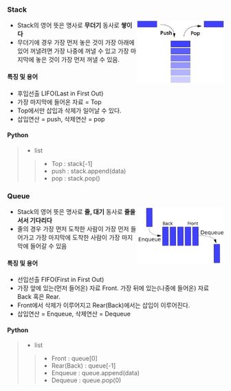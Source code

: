 ### Stack
<img src="https://raw.githubusercontent.com/kevincms/image/main/%EC%9D%B4%EB%A1%A0/%EC%9E%90%EB%A3%8C%EA%B5%AC%EC%A1%B0/stack.png" style="float: right" width="40%" height="40%"/>

- Stack의 영어 뜻은 명사로 **무더기** 동사로 **쌓이다**
- 무더기에 경우 가장 먼저 놓은 것이 가장 아래에 있어 꺼낼려면 가장 나중에 꺼낼 수 있고 가장 마지막에 놓은 것이 가장 먼저 꺼낼 수 있음.

#### 특징 및 용어
- 후입선출 LIFO(Last in First Out)
- 가장 마지막에 들어온 자료 = Top
- Top에서만 삽입과 삭제가 일어날 수 있다.
- 삽입연산 = push, 삭제연산 = pop

#### Python
> - list
>> - Top : stack[-1]
>> - push : stack.append(data)
>> - pop : stack.pop()

### Queue
<img src="https://raw.githubusercontent.com/kevincms/image/main/%EC%9D%B4%EB%A1%A0/%EC%9E%90%EB%A3%8C%EA%B5%AC%EC%A1%B0/queue.png" style="float: right" width="40%" height="40%"/>

- Stack의 영어 뜻은 명사로 **줄, 대기** 동사로 **줄을 서서 기다리다**
- 줄의 경우 가장 먼저 도착한 사람이 가장 먼저 들어가고 가장 마지막에 도착한 사람이 가장 마지막에 들어갈 수 있음

#### 특징 및 용어
- 선입선출 FIFO(First in First Out)
- 가장 앞에 있는(먼저 들어온) 자료 Front. 가장 뒤에 있는(나중에 들어온) 자료 Back 혹은 Rear.
- Front에서 삭제가 이루어지고 Rear(Back)에서는 삽입이 이루어진다.
- 삽입연산 = Enqueue, 삭제연산 = Dequeue

#### Python
> - list
>> - Front : queue[0]
>> - Rear(Back) : queue[-1]
>> - Enqueue : queue.append(data)
>> - Dequeue : queue.pop(0)